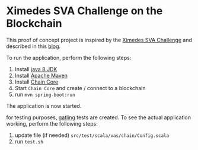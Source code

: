 # Ximedes SVA Challenge on the Blockchain
This proof of concept project is inspired by the [Ximedes SVA Challenge](https://www.ximedes.com/ximedes-virtual-account-challenge/) and described in this [blog](https://www.ximedes.com/sva-challenge-a-la-blockchain/).

To run the application, perform the following steps:
1. Install [java 8 JDK](http://www.oracle.com/technetwork/java/javase/downloads/jdk8-downloads-2133151.html)
2. Install [Apache Maven](https://maven.apache.org)
3. Install [Chain Core](https://chain.com)
4. Start ```Chain Core``` and create / connect to a blockchain
5. run ```mvn spring-boot:run```

The application is now started.

for testing purposes, [gatling](http://gatling.io) tests are created. To see the actual application working, perform the following steps:
1. update file (if needed) ```src/test/scala/vas/chain/Config.scala```
2. run ```test.sh```

